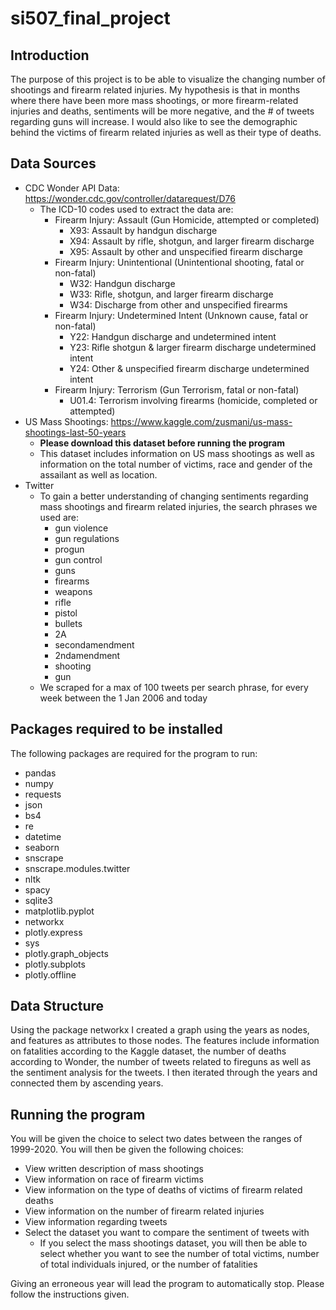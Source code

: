 # si507_final_project

## Introduction

The purpose of this project is to be able to visualize the changing number of shootings and firearm related injuries. My hypothesis is that in months where there have been more 
mass shootings, or more firearm-related injuries and deaths, sentiments will be more negative, and the # of tweets regarding guns will increase. 
I would also like to see the demographic behind the victims of firearm related injuries as well as their type of deaths. 

## Data Sources
- CDC Wonder API Data: https://wonder.cdc.gov/controller/datarequest/D76
  - The ICD-10 codes used to extract the data are: 
    - Firearm Injury: Assault (Gun Homicide, attempted or completed)
      - X93: Assault by handgun discharge
      - X94: Assault by rifle, shotgun, and larger firearm discharge
      - X95: Assault by other and unspecified firearm discharge
    - Firearm Injury: Unintentional (Unintentional shooting, fatal or non-fatal)
      - W32: Handgun discharge
      - W33: Rifle, shotgun, and larger firearm discharge
      - W34: Discharge from other and unspecified firearms
    - Firearm Injury: Undetermined Intent (Unknown cause, fatal or non-fatal)
      - Y22: Handgun discharge and undetermined intent
      - Y23: Rifle shotgun & larger firearm discharge undetermined intent
      - Y24: Other & unspecified firearm discharge undetermined intent
    - Firearm Injury: Terrorism (Gun Terrorism, fatal or non-fatal)
      - U01.4: Terrorism involving firearms (homicide, completed or attempted)
- US Mass Shootings: https://www.kaggle.com/zusmani/us-mass-shootings-last-50-years
  - **Please download this dataset before running the program**
  - This dataset includes information on US mass shootings as well as information on the total number of victims, 
  race and gender of the assailant as well as location.
- Twitter 
  - To gain a better understanding of changing sentiments regarding mass shootings and firearm related injuries, the search phrases we used are: 
    - gun violence
    - gun regulations
    - progun
    - gun control
    - guns
    - firearms
    - weapons
    - rifle
    - pistol
    - bullets
    - 2A
    - secondamendment
    - 2ndamendment
    - shooting
    - gun
  - We scraped for a max of 100 tweets per search phrase, for every week between the 1 Jan 2006 and today

## Packages required to be installed

The following packages are required for the program to run: 
- pandas
- numpy
- requests
- json
- bs4
- re
- datetime
- seaborn
- snscrape
- snscrape.modules.twitter
- nltk
- spacy
- sqlite3
- matplotlib.pyplot
- networkx
- plotly.express
- sys
- plotly.graph_objects
- plotly.subplots
- plotly.offline

## Data Structure
Using the package networkx I created a graph using the years as nodes, and features as attributes to those nodes. The features include information on fatalities according to the Kaggle dataset, the number of deaths according to Wonder, the number of tweets related to fireguns as well as the sentiment analysis for the tweets. I then iterated through the years and connected them by ascending years. 

## Running the program
You will be given the choice to select two dates between the ranges of 1999-2020.
You will then be given the following choices:
- View written description of mass shootings
- View information on race of firearm victims
- View information on the type of deaths of victims of firearm related deaths
- View information on the number of firearm related injuries
- View information regarding tweets
- Select the dataset you want to compare the sentiment of tweets with
  - If you select the mass shootings dataset, you will then be able to select whether you want to see the number of total victims, number of total individuals injured, or the number of fatalities

Giving an erroneous year will lead the program to automatically stop. Please follow the instructions given.
